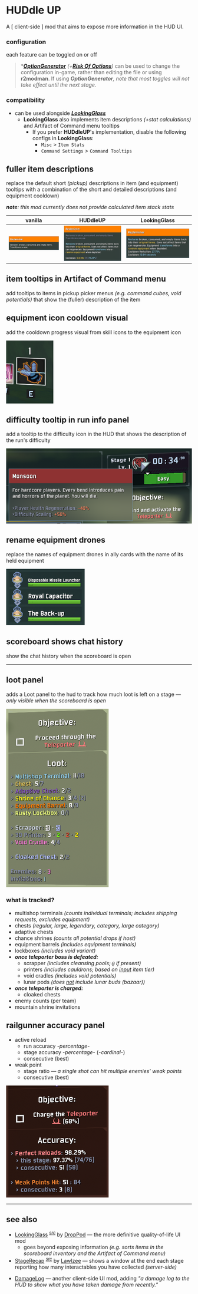 # HUDdle UP

A \[ client-side \] mod that aims to expose more information in the HUD UI.

<!--
### *planned*
- **item stack calculations? *(soft-dependency on LookingGlass? separate api mod?)***
- refactor loot tracking and loot panel string formatting
-->

### configuration
each feature can be toggled on or off

> *[***OptionGenerator***](https://thunderstore.io/package/6thmoon/OptionGenerator/) *(+[***Risk Of Options***](https://thunderstore.io/package/Rune580/Risk_Of_Options/))* can be used to change the configuration in-game, rather than editing the file or using **r2modman**. If using ***OptionGenerator**, note that most toggles will not take effect until the next stage.*

### compatibility
- can be used alongside [***LookingGlass***](https://thunderstore.io/package/DropPod/LookingGlass/)
    - **LookingGlass** also implements item descriptions *(+stat calculations)* and Artifact of Command menu tooltips
        - If you prefer **HUDdleUP**'s implementation, disable the following configs in **LookingGlass**:
            - `Misc` > `Item Stats`
            - `Command Settings` > `Command Tooltips`

## fuller item descriptions
replace the default short *(pickup)* descriptions in item (and equipment) tooltips with a combination of the short and detailed descriptions (and equipment cooldown)

***note**: this mod currently does not provide calculated item stack stats*

vanilla | HUDdleUP | LookingGlass
--- | --- | ---
![screenshot of item description tooltip for equipment without any mods](https://github.com/itsschwer/ror2-huddle-up/blob/main/xtra/demo-fuller-descriptions-vanilla.png?raw=true) | ![screenshot of item description tooltip for equipment with the HUDdleUp mod](https://github.com/itsschwer/ror2-huddle-up/blob/main/xtra/demo-fuller-descriptions.png?raw=true) | ![screenshot of item description tooltip for equipment with the LookingGlass mod](https://github.com/itsschwer/ror2-huddle-up/blob/main/xtra/demo-fuller-descriptions-lookingglass.png?raw=true)

## item tooltips in Artifact of Command menu
add tooltips to items in pickup picker menus *(e.g. command cubes, void potentials)* that show the (fuller) description of the item

## equipment icon cooldown visual
add the cooldown progress visual from skill icons to the equipment icon

![screenshot of equipment icon cooldown visual](https://github.com/itsschwer/ror2-huddle-up/blob/main/xtra/demo-equipment-cooldown-visual.png?raw=true)

## difficulty tooltip in run info panel
add a tooltip to the difficulty icon in the HUD that shows the description of the run's difficulty

![screenshot of run difficulty tooltip](https://github.com/itsschwer/ror2-huddle-up/blob/main/xtra/demo-run-difficulty.png?raw=true)

## rename equipment drones
replace the names of equipment drones in ally cards with the name of its held equipment

![screenshot of renamed equipment drone ally cards](https://github.com/itsschwer/ror2-huddle-up/blob/main//xtra/demo-equipment-drone-rename.png?raw=true)

## scoreboard shows chat history
show the chat history when the scoreboard is open

----

## loot panel
adds a Loot panel to the hud to track how much loot is left on a stage *— only visible when the scoreboard is open*

![screenshot of loot panel](https://github.com/itsschwer/ror2-huddle-up/blob/main/xtra/demo-loot-panel.png?raw=true)

### what is tracked?
- multishop terminals *(counts individual terminals; includes shipping requests, excludes equipment)*
- chests *(regular, large, legendary, category, large category)*
- adaptive chests
- chance shrines *(counts all potential drops if host)*
- equipment barrels *(includes equipment terminals)*
- lockboxes *(includes void variant)*
- ***once teleporter boss is defeated:***
    - scrapper *(includes cleansing pools; `@` if present)*
    - printers *(includes cauldrons; based on <u>input</u> item tier)*
    - void cradles *(includes void potentials)*
    - lunar pods *(does <u>not</u> include lunar buds (bazaar))*
- ***once teleporter is charged:***
    - cloaked chests
- enemy counts (per team)
- mountain shrine invitations

## railgunner accuracy panel
- active reload
    - run accuracy *-percentage-*
    - stage accuracy *-percentage-* (*-cardinal-*)
    - consecutive (best)
- weak point
    - stage ratio *— a single shot can hit multiple enemies' weak points*
    - consecutive (best)

![screenshot of railgunner accuracy panel](https://github.com/itsschwer/ror2-huddle-up/blob/main/xtra/demo-railgunner-accuracy-panel.png?raw=true)


----

## see also
- [LookingGlass](https://thunderstore.io/package/DropPod/LookingGlass/) <sup>[*src*](https://github.com/Wet-Boys/LookingGlass)</sup> by [DropPod](https://thunderstore.io/package/DropPod/) — the more definitive quality-of-life UI mod
    - goes beyond exposing information *(e.g. sorts items in the scoreboard inventory and the Artifact of Command menu)*
- [StageRecap](https://thunderstore.io/package/Lawlzee/StageRecap/) <sup>[*src*](https://github.com/Lawlzee/StageReport)</sup> by [Lawlzee](https://thunderstore.io/package/Lawlzee/) — shows a window at the end each stage reporting how many interactables you have collected *(server-side)*
<!--  -->
- [DamageLog](https://thunderstore.io/package/itsschwer/DamageLog/) — another client-side UI mod, adding *"a damage log to the HUD to show what you have taken damage from recently."*
